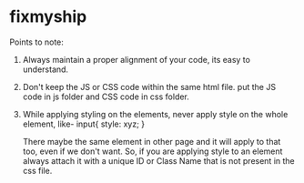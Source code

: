 # fixmyship
Points to note:
  1. Always maintain a proper alignment of your code, its easy to understand.
  2. Don't keep the JS or CSS code within the same html file. put the JS code in js folder and CSS code in css folder.
  3. While applying styling on the elements, never apply style on the whole element,
      like- 
        input{
         style: xyz;
         }

      There maybe the same element in other page and it will apply to that too, even if we don't want. So, if you are applying style to an element always     attach it with a unique ID or Class Name that is not present in the css file.
